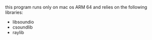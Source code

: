 this program runs only on mac os ARM 64 and relies on the following libraries:
- libsoundio
- csoundlib
- raylib

